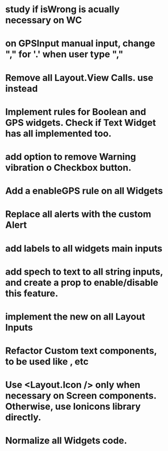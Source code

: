 # study if isWrong is acually necessary on WC

# on GPSInput manual input, change "," for '.' when user type ","

# Remove all Layout.View Calls. use <View /> instead

# Implement rules for Boolean and GPS widgets. Check if Text Widget has all implemented too.

# add option to remove Warning vibration o Checkbox button.

# Add a enableGPS rule on all Widgets

# Replace all alerts with the custom Alert

# add labels to all widgets main inputs

# add spech to text to all string inputs, and create a prop to enable/disable this feature.

# implement the new <InputRoot /> on all Layout Inputs

# Refactor Custom text components, to be used like <Text p />, <Text h1 /> etc

# Use <Layout.Icon /> only when necessary on Screen components. Otherwise, use Ionicons library directly.

# Normalize all Widgets code.
